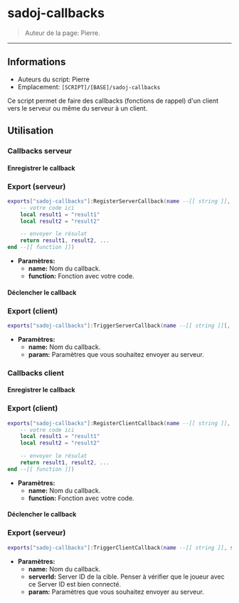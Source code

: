 # sadoj-callbacks

> Auteur de la page: Pierre.

---

## Informations

* Auteurs du script: Pierre
* Emplacement: `[SCRIPT]/[BASE]/sadoj-callbacks`

Ce script permet de faire des callbacks (fonctions de rappel) d'un client vers le serveur ou même du serveur à un client.

## Utilisation

### Callbacks serveur

#### Enregistrer le callback

<!-- tabs:start -->

### **Export (serveur)**

```lua
exports["sadoj-callbacks"]:RegisterServerCallback(name --[[ string ]], function(source, param1, param2, ...)
    -- votre code ici
    local result1 = "result1"
    local result2 = "result2"

    -- envoyer le résulat
    return result1, result2, ...
end --[[ function ]])
```

* **Paramètres:**
  * **name:** Nom du callback.
  * **function:** Fonction avec votre code.

<!-- tabs:end -->

#### Déclencher le callback

<!-- tabs:start -->

### **Export (client)**

```lua
exports["sadoj-callbacks"]:TriggerServerCallback(name --[[ string ]][, param1 --[[ any ]][, param2 --[[ any ]][, ...]]])
```

* **Paramètres:**
  * **name:** Nom du callback.
  * **param:** Paramètres que vous souhaitez envoyer au serveur.

<!-- tabs:end -->

### Callbacks client

#### Enregistrer le callback

<!-- tabs:start -->

### **Export (client)**

```lua
exports["sadoj-callbacks"]:RegisterClientCallback(name --[[ string ]], function(param1, param2, ...)
    -- votre code ici
    local result1 = "result1"
    local result2 = "result2"

    -- envoyer le résulat
    return result1, result2, ...
end --[[ function ]])
```

* **Paramètres:**
  * **name:** Nom du callback.
  * **function:** Fonction avec votre code.

<!-- tabs:end -->

#### Déclencher le callback

<!-- tabs:start -->

### **Export (serveur)**

```lua
exports["sadoj-callbacks"]:TriggerClientCallback(name --[[ string ]], serverId --[[ integer ]][, param1 --[[ any ]][, param2 --[[ any ]][, ...]]])
```

* **Paramètres:**
  * **name:** Nom du callback.
  * **serverId:** Server ID de la cible. Penser à vérifier que le joueur avec ce Server ID est bien connecté.
  * **param:** Paramètres que vous souhaitez envoyer au serveur.

<!-- tabs:end -->

